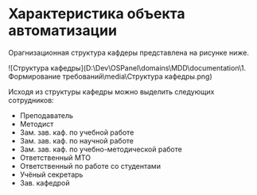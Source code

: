 # Характеристика объекта автоматизации



Орагнизационная структура кафдеры представлена на рисунке ниже.

![Структура кафедры](D:\Dev\OSPanel\domains\MDD\documentation\1. Формирование требований\media\Структура кафедры.png)



Исходя из структуры кафедры можно выделить следующих сотрудников:

- Преподаватель
- Методист
- Зам. зав. каф. по учебной работе
- Зам. зав. каф. по научной работе
- Зам. зав. каф. по учебно-методической работе
- Ответственный МТО
- Ответственный по работе со студентами
- Учёный секретарь
- Зав. кафедрой

